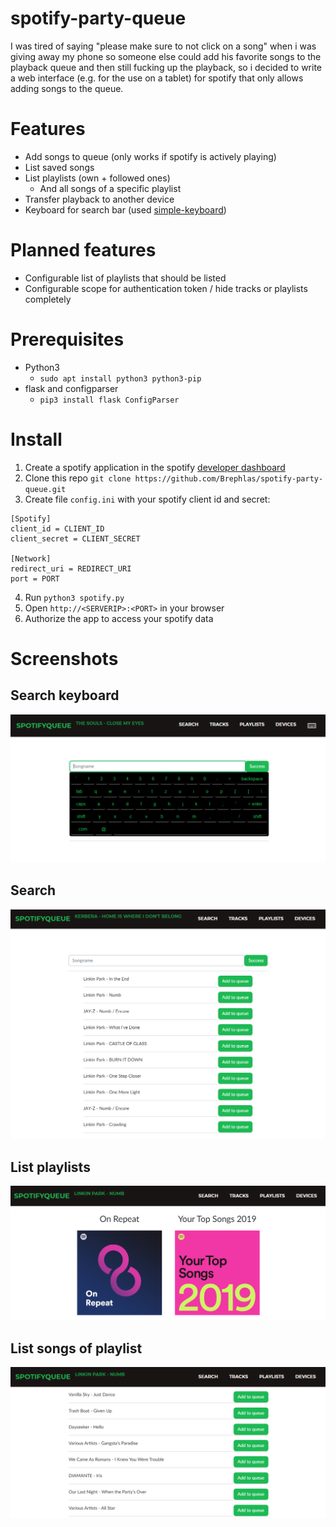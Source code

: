 # spotify-party-queue
I was tired of saying "please make sure to not click on a song" when i was giving away my phone so someone else could add his favorite songs to the playback queue and then still fucking up the playback, so i decided to write a web interface (e.g. for the use on a tablet) for spotify that only allows adding songs to the queue.

# Features
- Add songs to queue (only works if spotify is actively playing)
- List saved songs
- List playlists (own + followed ones)
     - And all songs of a specific playlist
- Transfer playback to another device
- Keyboard for search bar (used [simple-keyboard](https://hodgef.com/simple-keyboard/))

# Planned features
- Configurable list of playlists that should be listed
- Configurable scope for authentication token / hide tracks or playlists completely

# Prerequisites
- Python3 
     - `sudo apt install python3 python3-pip`
- flask and configparser 
     - `pip3 install flask ConfigParser`

# Install
1. Create a spotify application in the spotify [developer dashboard](https://developer.spotify.com/dashboard/applications)
2. Clone this repo
`git clone https://github.com/Brephlas/spotify-party-queue.git`
3. Create file `config.ini` with your spotify client id and secret:
```
[Spotify]
client_id = CLIENT_ID
client_secret = CLIENT_SECRET

[Network]
redirect_uri = REDIRECT_URI
port = PORT
```
4. Run `python3 spotify.py`
5. Open `http://<SERVERIP>:<PORT>` in your browser
6. Authorize the app to access your spotify data

# Screenshots

## Search keyboard
![](img/search_keyboard.PNG)

## Search
![](img/spotifyqueue.PNG)

## List playlists
![](img/spotifyqueue2.PNG)

## List songs of playlist
![](img/spotifyqueue3.PNG)
